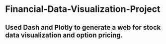 # Financial-Data-Visualization-Project

## Used Dash and Plotly to generate a web for stock data visualization and option pricing.
